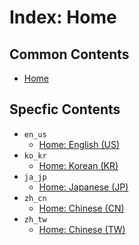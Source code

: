 
# Index: Home

## Common Contents

- [Home](_homepages/README.md)

## Specfic Contents

- `en_us`
	- [Home: English (US)](_homepages/en_us.md)
- `ko_kr`
	- [Home: Korean (KR)](_homepages/ko_kr.md)
- `ja_jp`
	- [Home: Japanese (JP)](_homepages/ja_jp.md)
- `zh_cn`
	- [Home: Chinese (CN)](_homepages/zh_cn.md)
- `zh_tw`
	- [Home: Chinese (TW)](_homepages/zh_tw.md)
